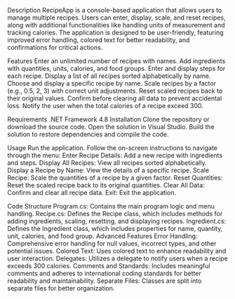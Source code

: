 Description
RecipeApp is a console-based application that allows users to manage multiple recipes. Users can enter, display, scale, and reset recipes, along with additional functionalities like handling units of measurement and tracking calories. The application is designed to be user-friendly, featuring improved error handling, colored text for better readability, and confirmations for critical actions.

Features
Enter an unlimited number of recipes with names.
Add ingredients with quantities, units, calories, and food groups.
Enter and display steps for each recipe.
Display a list of all recipes sorted alphabetically by name.
Choose and display a specific recipe by name.
Scale recipes by a factor (e.g., 0.5, 2, 3) with correct unit adjustments.
Reset scaled recipes back to their original values.
Confirm before clearing all data to prevent accidental loss.
Notify the user when the total calories of a recipe exceed 300.

Requirements
.NET Framework 4.8
Installation
Clone the repository or download the source code.
Open the solution in Visual Studio.
Build the solution to restore dependencies and compile the code.

Usage
Run the application.
Follow the on-screen instructions to navigate through the menu:
Enter Recipe Details: Add a new recipe with ingredients and steps.
Display All Recipes: View all recipes sorted alphabetically.
Display a Recipe by Name: View the details of a specific recipe.
Scale Recipe: Scale the quantities of a recipe by a given factor.
Reset Quantities: Reset the scaled recipe back to its original quantities.
Clear All Data: Confirm and clear all recipe data.
Exit: Exit the application.

Code Structure
Program.cs: Contains the main program logic and menu handling.
Recipe.cs: Defines the Recipe class, which includes methods for adding ingredients, scaling, resetting, and displaying recipes.
Ingredient.cs: Defines the Ingredient class, which includes properties for name, quantity, unit, calories, and food group.
Advanced Features
Error Handling: Comprehensive error handling for null values, incorrect types, and other potential issues.
Colored Text: Uses colored text to enhance readability and user interaction.
Delegates: Utilizes a delegate to notify users when a recipe exceeds 300 calories.
Comments and Standards: Includes meaningful comments and adheres to international coding standards for better readability and maintainability.
Separate Files: Classes are split into separate files for better organization.
